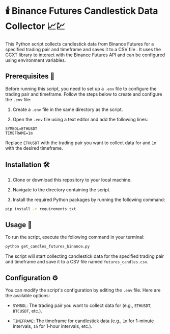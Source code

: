# 🕯️ Binance Futures Candlestick Data Collector 📈💹

This Python script collects candlestick data from Binance Futures for a specified trading pair and timeframe and saves it to a CSV file . It uses the CCXT library to interact with the Binance Futures API and can be configured using environment variables.

## Prerequisites 🧐

Before running this script, you need to set up a `.env` file to configure the trading pair and timeframe. Follow the steps below to create and configure the `.env` file:

1. Create a `.env` file in the same directory as the script.

2. Open the `.env` file using a text editor and add the following lines:

```.env
SYMBOL=ETHUSDT
TIMEFRAME=1m
```

Replace `ETHUSDT` with the trading pair you want to collect data for and `1m` with the desired timeframe.

## Installation 🛠️

1. Clone or download this repository to your local machine.

2. Navigate to the directory containing the script.

3. Install the required Python packages by running the following command:

```cmd
pip install -r requirements.txt
```

## Usage 🚀

To run the script, execute the following command in your terminal:

```python
python get_candles_futures_binance.py

```

The script will start collecting candlestick data for the specified trading pair and timeframe and save it to a CSV file named `futures_candles.csv`.

## Configuration ⚙️

You can modify the script's configuration by editing the `.env` file. Here are the available options:

- `SYMBOL`: The trading pair you want to collect data for (e.g., `ETHUSDT`, `BTCUSDT`, etc.).

- `TIMEFRAME`: The timeframe for candlestick data (e.g., `1m` for 1-minute intervals, `1h` for 1-hour intervals, etc.).
